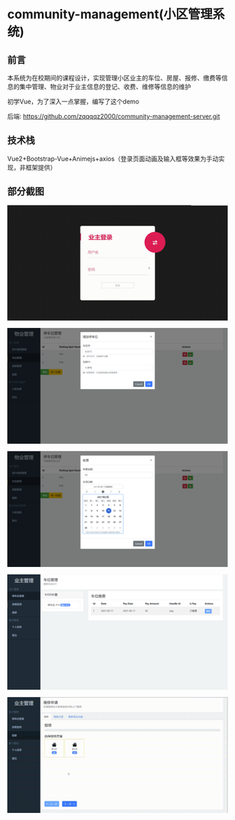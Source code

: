 # community-management(小区管理系统)

## 前言

本系统为在校期间的课程设计，实现管理小区业主的车位、房屋、报修、缴费等信息的集中管理、物业对于业主信息的登记、收费、维修等信息的维护

初学Vue，为了深入一点掌握，编写了这个demo

后端: https://github.com/zqqqqz2000/community-management-server.git

## 技术栈

Vue2+Bootstrap-Vue+Animejs+axios（登录页面动画及输入框等效果为手动实现，非框架提供）

## 部分截图

![login](README.assets/login.gif)

![image-20210211164314700](README.assets/image-20210211164314700.png)

![image-20210211164405321](README.assets/image-20210211164405321.png)

![image-20210211164604240](README.assets/image-20210211164604240.png)

![QQ录屏20210211164844](README.assets/QQ%E5%BD%95%E5%B1%8F20210211164844.gif)